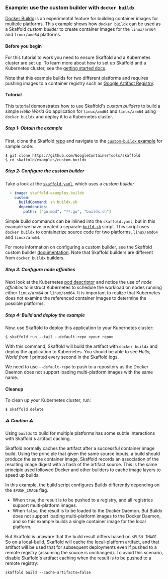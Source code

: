 ### Example: use the custom builder with `docker buildx`

[Docker Buildx](https://github.com/docker/buildx#buildx) is an
experimental feature for building container images for multiple
platforms.  This example shows how `docker buildx` can be used as
a Skaffold _custom builder_ to create container images for the
`linux/arm64` and `linux/amd64` platforms.


#### Before you begin

For this tutorial to work you need to ensure Skaffold and a Kubernetes
cluster are set up.  To learn more about how to set up Skaffold and
a Kubernetes cluster, see the [getting started docs](https://skaffold.dev/docs/getting-started).

Note that this example builds for two different platforms and
requires pushing images to a container registry such as
[Google Artifact Registry](https://cloud.google.com/artifact-registry).

#### Tutorial

This tutorial demonstrates how to use Skaffold's _custom builders_
to build a simple _Hello World_ Go application for `linux/amd64`
and `linux/arm64` using `docker buildx` and deploy it to a Kubernetes
cluster.

##### Step 1: Obtain the example

First, clone the Skaffold [repo](https://github.com/GoogleContainerTools/skaffold)
and navigate to the [`custom-buildx` example](https://github.com/GoogleContainerTools/skaffold/tree/master/examples/custom) for sample code:

```shell
$ git clone https://github.com/GoogleContainerTools/skaffold
$ cd skaffold/examples/custom-buildx
```

##### Step 2: Configure the custom builder

Take a look at the [`skaffold.yaml`](skaffold.yaml), which uses a
_custom builder_
```yaml
  - image: skaffold-examples-buildx
    custom:
      buildCommand: sh buildx.sh
      dependencies:
        paths: ["go.mod", "**.go", "buildx.sh"]
```

Simple build commands can be inlined into the `skaffold.yaml`, but
in this example we have created a separate [`build.sh`](build.sh)
script.  This script uses `docker buildx` to containerize
source code for two platforms, `linux/amd64` and `linux/arm64`.

For more information on configuring a custom builder, see the Skaffold custom
builder [documentation](https://skaffold.dev/docs/how-tos/builders/#custom-build-script-run-locally).
Note that Skaffold builders are different from `docker buildx` builders.


##### Step 3: Configure node affinities

Next look at the Kubernetes [pod descriptor](k8s/pod.yaml) and notice
the use of _node affinities_ to instruct Kubernetes to schedule the workload
on nodes running either `linux/arm64` or `linux/amd64`.  It is important
to realize that Kubernetes does not examine the referenced container images
to determine the possible platforms.


##### Step 4: Build and deploy the example

Now, use Skaffold to deploy this application to your Kubernetes cluster:

```shell
$ skaffold run --tail --default-repo <your repo>
```

With this command, Skaffold will build the artifact with `docker buildx`
and deploy the application to Kubernetes.  You should be able to
see *Hello, World from <OS><ARCH>!* printed every second in the Skaffold logs.

We need to use `--default-repo` to push to a repository as the
Docker Daemon does not support loading multi-platform images with
the same name.


#### Cleanup

To clean up your Kubernetes cluster, run:

```shell
$ skaffold delete
```


##### &#x26A0; Caution &#x26A0;

Using `buildx` to build for multiple platforms has some subtle
interactions with Skaffold's artifact caching.

Skaffold normally caches the artifact after a successful container
image build.  Using the principle that given the same source inputs,
a build should produce the same container image, Skaffold records
an association of the resulting image digest with a hash of the
artifact source.  This is the same principle used followed Docker
and other builders to cache image layers to speed up builds.

In this example, the build script configures Buildx differently
depending on the `$PUSH_IMAGE` flag. 

  - When `true`, the result is to be pushed to a registry, and all
    registries support multi-platform images. 
  - When `false`, the result is to be loaded to the Docker Daemon. 
    But Buildx does not support loading multi-platform images to
    the Docker Daemon, and so this example builds a single container
    image for the local platform.

But Skaffold is unaware that the build result differs based on `$PUSH_IMAGE`.
So on a local-build, Skaffold will cache the local-platform artifact,
and that artifact will be used that for subsequent deployments even if pushed
to a remote registry (assuming the source is unchanged).  To avoid
this scenario, disable Skaffold's artifact caching when the result
is to be pushed to a remote registry:

```
skaffold build --cache-artifacts=false
```

